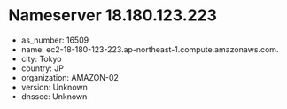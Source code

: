 # Nameserver 18.180.123.223

* as_number: 16509
* name: ec2-18-180-123-223.ap-northeast-1.compute.amazonaws.com.
* city: Tokyo
* country: JP
* organization: AMAZON-02
* version: Unknown
* dnssec: Unknown
